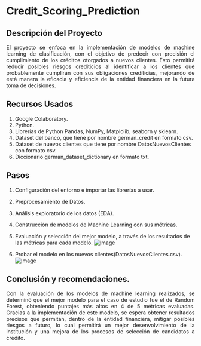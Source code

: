 # Credit_Scoring_Prediction

## Descripción del Proyecto

<p align="justify"> El proyecto se enfoca en la implementación de modelos de machine learning de clasificación, con el objetivo de predecir con precisión el cumplimiento de los créditos otorgados a nuevos clientes. Esto permitirá reducir posibles riesgos crediticios al identificar a los clientes que probablemente cumplirán con sus obligaciones crediticias, mejorando de está manera la eficacia y eficiencia de la entidad financiera en la futura toma de decisiones.  </p>

## Recursos Usados

  1.	Google Colaboratory.
  2.	Python.
  3.	Librerías de Python Pandas, NumPy, Matplolib, seaborn y sklearn.
  4.	Dataset del banco, que tiene por nombre german_credit en formato csv.
  5.	Dataset de nuevos clientes que tiene por nombre DatosNuevosClientes con formato csv.
  6.	Diccionario german_dataset_dictionary en formato txt.

## Pasos 

  1.	Configuración del entorno e importar las librerías a usar.
  2.	Preprocesamiento de Datos.
  3.	Análisis exploratorio de los datos (EDA).
  4.	Construcción de modelos de Machine Learning con sus métricas.
  5.	Evaluación y selección del mejor modelo, a través de los resultados de las métricas para cada modelo.
    	![image](https://github.com/Marioarellano21/Credit_Scoring_Prediction/assets/146877817/9b3841dc-ba74-4d2e-9f71-ae25fc74ad5e)

  6.	Probar el modelo en los nuevos clientes(DatosNuevosClientes.csv).	
      ![image](https://github.com/Marioarellano21/Credit_Scoring_Prediction/assets/146877817/a1bbbc3e-aae2-49fe-9a33-978f2bd4aadf)


     
## Conclusión y recomendaciones.

<p align="justify"> Con la evaluación de los modelos de machine learning realizados, se determinó que el mejor modelo para el caso de estudio fue el de Random Forest, obteniendo puntajes más altos en 4 de 5 métricas evaluadas. Gracias a la implementación de este modelo, se espera obtener resultados precisos que permitan, dentro de la entidad financiera, mitigar posibles riesgos a futuro, lo cual permitirá un mejor desenvolvimiento de la institución y una mejora de los procesos de selección de candidatos a crédito. </p>
